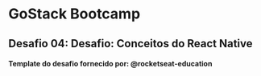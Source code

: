 # GoStack Bootcamp

## Desafio 04: Desafio: Conceitos do React Native

#### Template do desafio fornecido por: @rocketseat-education
